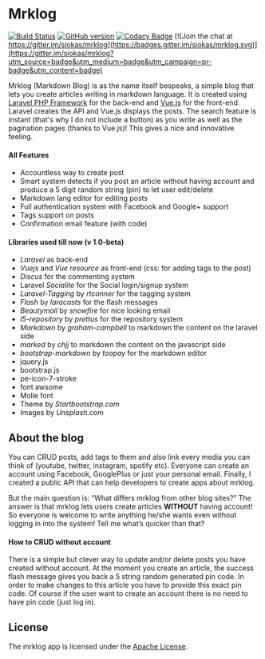 
# Mrklog

[![Build Status](https://travis-ci.org/siokas/mrklog.svg?branch=master)](https://travis-ci.org/siokas/mrklog)
[![GitHub version](https://badge.fury.io/gh/siokas%2Fmrklog.svg)](https://badge.fury.io/gh/siokas%2Fmrklog)
[![Codacy Badge](https://api.codacy.com/project/badge/Grade/364b00ef32d74d068c84ffb1b8b204ac)](https://www.codacy.com/app/apostolossiokas/mrklog?utm_source=github.com&amp;utm_medium=referral&amp;utm_content=siokas/mrklog&amp;utm_campaign=Badge_Grade)
[![Join the chat at https://gitter.im/siokas/mrklog](https://badges.gitter.im/siokas/mrklog.svg)](https://gitter.im/siokas/mrklog?utm_source=badge&utm_medium=badge&utm_campaign=pr-badge&utm_content=badge)

Mrklog (Markdown Blog) is as the name itself bespeaks, a simple blog that lets you create articles writing in markdown language. It is created using [Laravel PHP Framework](http://laravel.com) for the back-end and [Vue.js](http://vuejs.org/) for the front-end. Laravel creates the API and Vue.js displays the posts. The search feature is instant (that's why I do not include a button) as you write as well as the pagination pages (thanks to Vue.js)! This gives a nice and innovative feeling.

#### All Features
- Accountless way to create post
- Smart system detects if you post an article without having account and produce a 5 digit random string (pin) to let user edit/delete
- Markdown lang editor for editing posts
- Full authentication system with Facebook and Google+ support
- Tags support on posts
- Confirmation email feature (with code)


#### Libraries used till now (v 1.0-beta)
- _Laravel_ as back-end
- _Vuejs_ and _Vue resource_ as front-end (css: for adding tags to the post)
- _Discus_ for the commenting system
- Laravel _Socialite_ for the Social login/signup system
- _Laravel-Tagging_ by _rtconner_ for the tagging system
- _Flash_ by _laracasts_ for the flash messages
- _Beautymail_ by _snowfire_ for nice looking email
- _l5-repository_ by _prettus_ for the repository system
- _Markdown_ by _graham-campbell_ to markdown the content on the laravel side
- _marked_ by _chjj_ to markdown the content on the javascript side
- _bootstrap-markdown_ by _toopay_ for the markdown editor
- jquery.js
- bootstrap.js
- pe-icon-7-stroke
- font awsome
- Molle font
- Theme by _Startbootstrap.com_ 
- Images by _Unsplash.com_

## About the blog

You can CRUD posts, add tags to them and also link every media you can think of (youtube, twitter, instagram, spotify etc). Everyone can create an account using Facebook, GooglePlus or just your personal email. Finally, I created a public API that can help developers to create apps about mrklog.

But the main question is: “What differs mrklog from other blog sites?” The answer is that mrklog lets users create articles **WITHOUT** having account! So everyone is welcome to write anything he/she wants even without logging in into the system! Tell me what’s quicker than that?

#### How to CRUD without account

There is a simple but clever way to update and/or delete posts you have created without account. At the moment you create an article, the success flash message gives you back a 5 string random generated pin code. In order to make changes to this article you have to provide this exact pin code. Of course if the user want to create an account there is no need to have pin code (just log in).

## License

The mrklog app is licensed under the [Apache License](http://opensource.org/licenses/Apache-2.0).